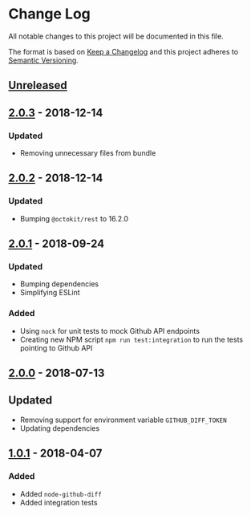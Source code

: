 # Change Log

All notable changes to this project will be documented in this file.

The format is based on [Keep a Changelog](http://keepachangelog.com/)
and this project adheres to [Semantic Versioning](http://semver.org/).

## [Unreleased][]

## [2.0.3][] - 2018-12-14

### Updated

- Removing unnecessary files from bundle

## [2.0.2][] - 2018-12-14

### Updated

- Bumping `@octokit/rest` to 16.2.0

## [2.0.1][] - 2018-09-24

### Updated

- Bumping dependencies
- Simplifying ESLint

### Added

- Using `nock` for unit tests to mock Github API endpoints
- Creating new NPM script `npm run test:integration` to run the tests pointing to Github API

## [2.0.0][] - 2018-07-13

## Updated

- Removing support for environment variable `GITHUB_DIFF_TOKEN`
- Updating dependencies

## [1.0.1][] - 2018-04-07

### Added

- Added `node-github-diff`
- Added integration tests

[unreleased]: https://github.com/willmendesneto/node-github-diff/compare/v2.0.1...HEAD
[2.0.1]: https://github.com/willmendesneto/node-github-diff/compare/v2.0.0...v2.0.1
[2.0.0]: https://github.com/willmendesneto/node-github-diff/compare/v1.0.1...v2.0.0
[1.0.1]: https://github.com/willmendesneto/node-github-diff/tree/v1.0.1
[unreleased]: https://github.com/willmendesneto/node-github-diff/compare/v2.0.2...HEAD
[2.0.2]: https://github.com/willmendesneto/node-github-diff/tree/v2.0.2


[Unreleased]: https://github.com/willmendesneto/node-github-diff/compare/v2.0.3...HEAD
[2.0.3]: https://github.com/willmendesneto/node-github-diff/tree/v2.0.3